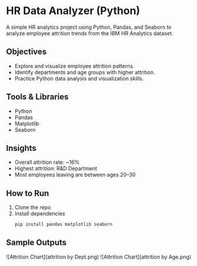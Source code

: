 # HR Data Analyzer (Python)

A simple HR analytics project using Python, Pandas, and Seaborn to analyze employee attrition trends from the IBM HR Analytics dataset.

## Objectives
- Explore and visualize employee attrition patterns.
- Identify departments and age groups with higher attrition.
- Practice Python data analysis and visualization skills.

## Tools & Libraries
- Python
- Pandas
- Matplotlib
- Seaborn

## Insights
- Overall attrition rate: ~16%
- Highest attrition: R&D Department
- Most employees leaving are between ages 20–30

## How to Run
1. Clone the repo  
2. Install dependencies  
   ```bash
   pip install pandas matplotlib seaborn

## Sample Outputs

![Attrition Chart](attrition by Dept.png)
![Attrition Chart](attrition by Age.png)
